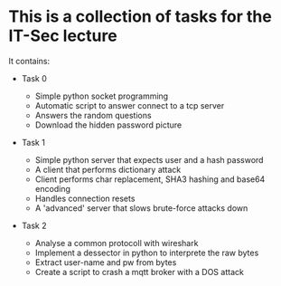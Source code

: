 # This is a collection of tasks for the IT-Sec lecture

It contains:
 *  Task 0
    * Simple python socket programming
    * Automatic script to answer connect to a tcp server
    * Answers the random questions
    * Download the hidden password picture
 *  Task 1
    * Simple python server that expects user and a hash password
    * A client that performs dictionary attack
    * Client performs char replacement, SHA3 hashing and base64 encoding
    * Handles connection resets
    * A 'advanced' server that slows brute-force attacks down

 *  Task 2
    * Analyse a common protocoll with wireshark
    * Implement a dessector in python to interprete the raw bytes
    * Extract user-name and pw from bytes
    * Create a script to crash a mqtt broker with a DOS attack